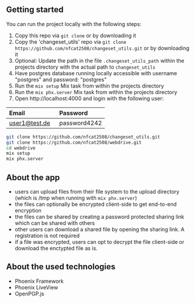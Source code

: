## Getting started

You can run the project locally with the following steps:

1. Copy this repo via `git clone` or by downloading it
2. Copy the 'changeset_utils' repo via `git clone https://github.com/nfcat2508/changeset_utils.git` or by downloading it
3. Optional: Update the path in the file `.changeset_utils_path` within the projects directory with the actual path to `changeset_utils`
4. Have postgres database running locally accessible with username "postgres" and password: "postgres"
5. Run the `mix setup` Mix task from within the projects directory
6. Run the `mix phx.server` Mix task from within the projects directory
7. Open http://localhost:4000 and login with the following user:

| Email                    | Password     |
|:-------------------------|:-------------|
| user1@test.de&nbsp;&nbsp;| password4242 |

```bash
git clone https://github.com/nfcat2508/changeset_utils.git
git clone https://github.com/nfcat2508/webdrive.git
cd webdrive
mix setup
mix phx.server
```

## About the app
* users can upload files from their file system to the upload directory (which is /tmp when running with `mix phx.server`)
* the files can optionally be encrypted client-side to get end-to-end encryption
* the files can be shared by creating a password protected sharing link which can be shared with others
* other users can download a shared file by opening the sharing link. A registration is not required
* if a file was encrypted, users can opt to decrypt the file client-side or download the enctypted file as is.

## About the used technologies
* Phoenix Framework
* Phoenix LiveView
* OpenPGP.js
